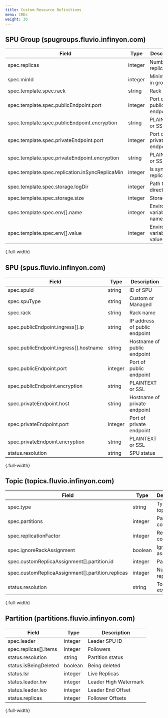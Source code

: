 ```yaml
---
title: Custom Resource Definitions
menu: CRDs
weight: 30
---
```


## SPU Group (spugroups.fluvio.infinyon.com)

| Field | Type | Description |
|-|-|-|
| spec.replicas | integer | Number of replicas |
| spec.minId | integer | Minimum ID in group |
| spec.template.spec.rack | string | Rack name |
| spec.template.spec.publicEndpoint.port | integer | Port of public endpoint |
| spec.template.spec.publicEndpoint.encryption | string | PLAINTEXT or SSL |
| spec.template.spec.privateEndpoint.port | integer | Port of private endpoint |
| spec.template.spec.privateEndpoint.encryption | string | PLAINTEXT or SSL |
| spec.template.spec.replication.inSyncReplicaMin | integer | Is sync replica min? |
| spec.template.spec.storage.logDir | integer | Path to data directory |
| spec.template.spec.storage.size | integer | Storage size |
| spec.template.spec.env[].name | integer | Environment variable name |
| spec.template.spec.env[].value | integer | Environment variable value |
{.full-width}

## SPU (spus.fluvio.infinyon.com)

| Field | Type | Description |
|-|-|-|
| spec.spuId | string | ID of SPU |
| spec.spuType | string | Custom or Managed |
| spec.rack | string | Rack name |
| spec.publicEndpoint.ingress[].ip | string | IP address of public endpoint |
| spec.publicEndpoint.ingress[].hostname | string | Hostname of public endpoint |
| spec.publicEndpoint.port | integer | Port of public endpoint |
| spec.publicEndpoint.encryption | string | PLAINTEXT or SSL |
| spec.privateEndpoint.host | string | Hostname of private endpoint |
| spec.privateEndpoint.port | integer | Port of private endpoint |
| spec.privateEndpoint.encryption | string | PLAINTEXT or SSL |
| status.resolution | string | SPU status |
{.full-width}


## Topic (topics.fluvio.infinyon.com)

| Field | Type | Description |
|-|-|-|
| spec.type | string | Type of topic |
| spec.partitions | integer | Partitions count |
| spec.replicationFactor | integer | Replication count |
| spec.ignoreRackAssignment | boolean | Ignore rack assignment |
| spec.customReplicaAssignment[].partition.id | integer | Partition ID |
| spec.customReplicaAssignment[].partition.replicas | integer | Number of replicas |
| status.resolution | string | Topic status |
{.full-width}

## Partition (partitions.fluvio.infinyon.com)

| Field | Type | Description |
|-|-|-|
| spec.leader | integer | Leader SPU ID |
| spec.replicas[].items | integer | Followers |
| status.resolution | string | Partition status |
| status.isBeingDeleted | boolean | Being deleted |
| status.lsr | integer | Live Replicas |
| status.leader.hw | integer | Leader High Watermark |
| status.leader.leo | integer | Leader End Offset |
| status.replicas | integer | Follower Offsets |
{.full-width}

